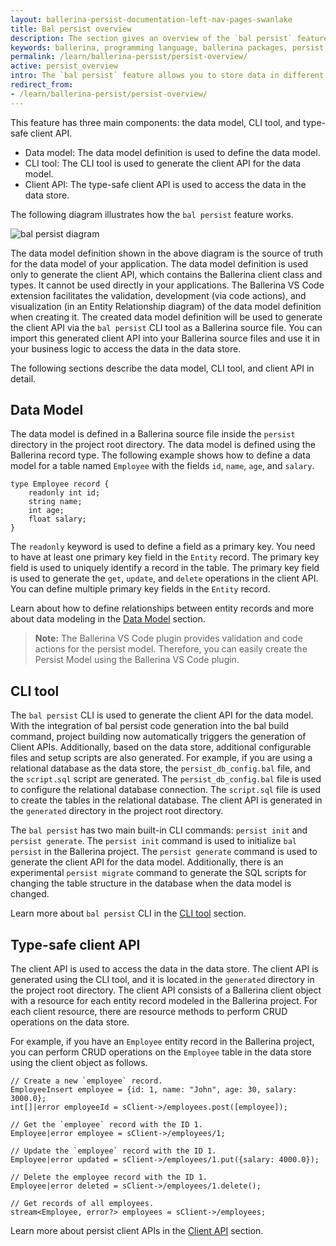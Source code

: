 ```yaml
---
layout: ballerina-persist-documentation-left-nav-pages-swanlake
title: Bal persist overview
description: The section gives an overview of the `bal persist` feature.
keywords: ballerina, programming language, ballerina packages, persist, data model, cli tool, client api
permalink: /learn/ballerina-persist/persist-overview/
active: persist_overview
intro: The `bal persist` feature allows you to store data in different data stores and retrieve them when needed. A data store can be a database or an in-memory cache. The `bal persist` feature currently supports in-memory tables, MySQL, MSSQL databases, and Google Sheets as data stores. As you can use the same syntax to access data in all these data stores, you do not need to learn different syntaxes to access data in different data stores.
redirect_from:
- /learn/ballerina-persist/persist-overview/
---
```


This feature has three main components: the data model, CLI tool, and type-safe client API. 
* Data model: The data model definition is used to define the data model. 
* CLI tool: The CLI tool is used to generate the client API for the data model. 
* Client API: The type-safe client API is used to access the data in the data store.

The following diagram illustrates how the `bal persist` feature works.

![bal persist diagram](/learn/images/bal-persist-diagram.png "bal persist diagram")

The data model definition shown in the above diagram is the source of truth for the data model of your application. The data model definition is used only to generate the client API, which contains the Ballerina client class and types. It cannot be used directly in your applications.
The Ballerina VS Code extension facilitates the validation, development (via code actions), and visualization (in an Entity Relationship diagram) of the data model definition when creating it.
The created data model definition will be used to generate the client API via the `bal persist` CLI tool as a Ballerina source file. You can import this generated client API into your Ballerina source files and use it in your business logic to access the data in the data store.

The following sections describe the data model, CLI tool, and client API in detail.

## Data Model

The data model is defined in a Ballerina source file inside the `persist` directory in the project root directory. The data model is defined using the Ballerina record type. The following example shows how to define a data model for a table named `Employee` with the fields `id`, `name`, `age`, and `salary`.

```ballerina
type Employee record {
    readonly int id;
    string name;
    int age;
    float salary;
}
```

The `readonly` keyword is used to define a field as a primary key. You need to have at least one primary key field in the `Entity` record. The primary key field is used to uniquely identify a record in the table. The primary key field is used to generate the `get`, `update`, and `delete` operations in the client API. You can define multiple primary key fields in the `Entity` record.

Learn about how to define relationships between entity records and more about data modeling in the [Data Model](/learn/persist-model/) section.

> **Note:** The Ballerina VS Code plugin provides validation and code actions for the persist model. Therefore, you can easily create the Persist Model using the Ballerina VS Code plugin.

## CLI tool

The `bal persist` CLI is used to generate the client API for the data model. With the integration of bal persist code generation into the bal build command, project building now automatically triggers the generation of Client APIs. Additionally, based on the data store, additional configurable files and setup scripts are also generated. For example, if you are using a relational database as the data store, the `persist_db_config.bal` file, and the `script.sql` script are generated. The `persist_db_config.bal` file is used to configure the relational database connection. The `script.sql` file is used to create the tables in the relational database. The client API is generated in the `generated` directory in the project root directory.

The `bal persist` has two main built-in CLI commands: `persist init` and `persist generate`. The `persist init` command is used to initialize `bal persist` in the Ballerina project. The `persist generate` command is used to generate the client API for the data model. Additionally, there is an experimental `persist migrate` command to generate the SQL scripts for changing the table structure in the database when the data model is changed.

Learn more about `bal persist` CLI in the [CLI tool](/learn/persist-cli-tool/) section.

## Type-safe client API

The client API is used to access the data in the data store. The client API is generated using the CLI tool, and it is located in the `generated` directory in the project root directory. The client API consists of a Ballerina client object with a resource for each entity record modeled in the Ballerina project. For each client resource, there are resource methods to perform CRUD operations on the data store.

For example, if you have an `Employee` entity record in the Ballerina project, you can perform CRUD operations on the `Employee` table in the data store using the client object as follows.

```ballerina
// Create a new `employee` record.
EmployeeInsert employee = {id: 1, name: "John", age: 30, salary: 3000.0};
int[]|error employeeId = sClient->/employees.post([employee]);

// Get the `employee` record with the ID 1.
Employee|error employee = sClient->/employees/1;

// Update the `employee` record with the ID 1.
Employee|error updated = sClient->/employees/1.put({salary: 4000.0});

// Delete the employee record with the ID 1.
Employee|error deleted = sClient->/employees/1.delete();

// Get records of all employees.
stream<Employee, error?> employees = sClient->/employees;
```

Learn more about persist client APIs in the [Client API](/learn/persist-client-api/) section.
